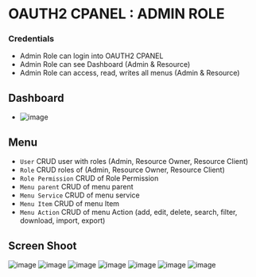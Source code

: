 
# OAUTH2 CPANEL : ADMIN ROLE
### Credentials
- Admin Role can login into OAUTH2 CPANEL
- Admin Role can see Dashboard (Admin & Resource)
- Admin Role can access, read, writes all menus (Admin & Resource)

## Dashboard 
- ![image](https://github.com/springboot-oauth2-server-project/.github/assets/11941308/d369a32e-ad48-4757-9d26-c38a381ad7de)

## Menu
- `User` CRUD user with roles (Admin, Resource Owner, Resource Client)
- `Role` CRUD roles of (Admin, Resource Owner, Resource Client)
- `Role Permission` CRUD of Role Permission
- `Menu parent` CRUD of menu parent
- `Menu Service` CRUD of menu service
- `Menu Item` CRUD of menu Item
- `Menu Action` CRUD of menu Action (add, edit, delete, search, filter, download, import, export)

## Screen Shoot
![image](https://github.com/springboot-oauth2-server-project/.github/assets/11941308/62a71197-70a5-4a8d-9d5e-ec66eba69124)
![image](https://github.com/springboot-oauth2-server-project/.github/assets/11941308/0c7cb122-e27e-4e79-bed6-d25302e962c8)
![image](https://github.com/springboot-oauth2-server-project/.github/assets/11941308/a74ed0e0-ae40-4ebf-9a1c-334351ca14d1)
![image](https://github.com/springboot-oauth2-server-project/.github/assets/11941308/e28388d2-2ff8-4950-968a-10954fa7195a)
![image](https://github.com/springboot-oauth2-server-project/.github/assets/11941308/315579d0-7223-42af-9d94-edb1f145a6b8)
![image](https://github.com/springboot-oauth2-server-project/.github/assets/11941308/3ffc8393-433a-4128-9477-d76b1f37049d)
![image](https://github.com/springboot-oauth2-server-project/.github/assets/11941308/f8fac043-3953-42a0-b277-13b2b098cfec)

  
